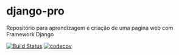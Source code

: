# django-pro
Repositório para aprendizagem e criação de uma pagina web com Framework Django

[![Build Status](https://travis-ci.org/JosemarBrito/django-pro.svg?branch=main)](https://travis-ci.org/JosemarBrito/django-pro)
[![codecov](https://codecov.io/gh/JosemarBrito/django-pro/branch/main/graph/badge.svg?token=SR25BFQ3UL)](https://codecov.io/gh/JosemarBrito/django-pro)